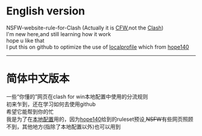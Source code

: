 # English version
NSFW-website-rule-for-Clash (Actually it is [CFW](https://github.com/Fndroid/clash_for_windows_pkg),not the [Clash](https://github.com/Dreamacro/clash))   
 I'm new here,and still learning how it work  
 hope u like that  
 I put this on github to optimize the use of [localprofile](https://docs.cfw.lbyczf.com/contents/parser.html#%E5%90%91%E6%9C%AC%E5%9C%B0%E9%85%8D%E7%BD%AE%E6%96%87%E4%BB%B6%E6%B7%BB%E5%8A%A0%E8%AE%A2%E9%98%85%E4%BF%A1%E6%81%AF) which from [hope140](https://github.com/hope140/Clash)
 
  
------
  
# 简体中文版本
一些“你懂的”网页在clash for win本地配置中使用的分流规则  
初来乍到，还在学习如何去使用github  
希望它能帮到你的忙  
我是为了在[本地配置](https://docs.cfw.lbyczf.com/contents/parser.html#%E5%90%91%E6%9C%AC%E5%9C%B0%E9%85%8D%E7%BD%AE%E6%96%87%E4%BB%B6%E6%B7%BB%E5%8A%A0%E8%AE%A2%E9%98%85%E4%BF%A1%E6%81%AF)用的，因为[hope140](https://github.com/hope140/Clash)给到的ruleset预设,~~NSFW~~有些网页照顾不到，其他地方(指除了本地配置以外)也可以用到
